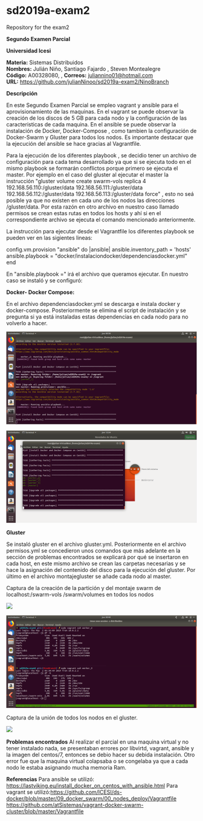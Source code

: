 # sd2019a-exam2
Repository for the exam2

**Segundo Examen Parcial**  

**Universidad Icesi**  

**Materia:** Sistemas Distribuidos  
**Nombres:** Julián Niño, Santiago Fajardo , Steven Montealegre  
**Código:** A00328080,        ,
**Correos:** juliannino01@hotmail.com   
**URL:** https://github.com/julianNinoo/sd2019a-exam2/NinoBranch


**Descripción**  

En este Segundo Examen Parcial se empleo vagrant y ansible para el aprovisionamiento de las maquinas. En el vagrant se puede observar la creación de los discos de 5 GB  para cada nodo y la configuración de las  caracteristicas de cada maquina. En el ansible se puede  observar la instalación de Docker, Docker-Compose , como tambien la configuración de Docker-Swarm y Gluster para todos los nodos. Es importante destacar que la ejecución del ansible se hace gracias al Vagrantfile.

Para la ejecución de los diferentes playbook , se decidio tener un archivo de configuración para cada tema desarrollado ya que si se ejecuta todo en el mismo playbook se formarán conflictos porque primero se ejecuta el master. Por ejemplo en el caso del gluster al ejecutar el master la instrucción  "gluster volume create swarm-vols replica 4 192.168.56.110:/gluster/data 192.168.56.111:/gluster/data 192.168.56.112:/gluster/data 192.168.56.113:/gluster/data force" , esto no seá posible ya que no existen en cada uno de los nodos las direcciones /gluster/data. Por esta razón en otro archivo en nuestro caso llamado permisos se crean estas rutas en todos los hosts y ahí si en el correspondiente archivo se ejecuta el comando mencionado anteriormente. 

La instrucción para ejecutar desde el Vagrantfile los diferentes playbook se pueden ver en las sigientes lineas: 

config.vm.provision "ansible" do |ansible|
      ansible.inventory_path = 'hosts'
      ansible.playbook = "docker/instalaciondocker/dependenciasdocker.yml"
	end

En "ansible.playbook ="  irá el archivo que queramos ejecutar. En nuestro caso se instaló y se configuró:

**Docker- Docker Compose:**

En el archivo dependenciasdocker.yml se descarga e instala docker y docker-compose. Posteriormente se elimina el script de instalación y se pregunta si ya está instaladas estas dependencias en cada nodo para no volverlo a hacer. 

![](Imagenes/ansible.png) 

![](Imagenes/ansible2.png)

**Gluster**

Se instaló gluster en el archivo gluster.yml. Posteriormente en el archivo permisos.yml se concedieron unos comandos que más adelante en la sección de problemas encontrados se explicará por qué se insertaron en cada host, en este mismo archivo se crean las carpetas necesarias y se hace la asignación del contenido del disco para la ejecución del gluster. Por último en el archivo montajegluster se añade cada nodo al master.

Captura de la creación de la partición y del montaje swarm de localhost:/swarm-vols /swarm/volumes en todos los nodos 

![](Imagenes/volumes2.png) 


![](Imagenes/volumes.png) 


Captura de la unión de todos los nodos en el gluster.


![](Imagenes/poollist.png) 

**Problemas encontrados** 
Al realizar el parcial en una maquina virtual y no tener instalado nada, se presentaban errores por libvirtd, vagrant, ansible y la imagen del centos/7, entonces se debio hacer su debida instalación. Otro error fue que la maquina virtual colapsaba o se congelaba ya que a cada nodo le estaba asignando mucha memoria Ram.


**Referencias** 
Para  ansible se utilizó: https://lastviking.eu/install_docker_on_centos_with_ansible.html
Para vagrant se utilizó:https://github.com/ICESI/ds-docker/blob/master/09_docker_swarm/00_nodes_deploy/Vagrantfile https://github.com/atSistemas/vagrant-docker-swarm-cluster/blob/master/Vagrantfile
